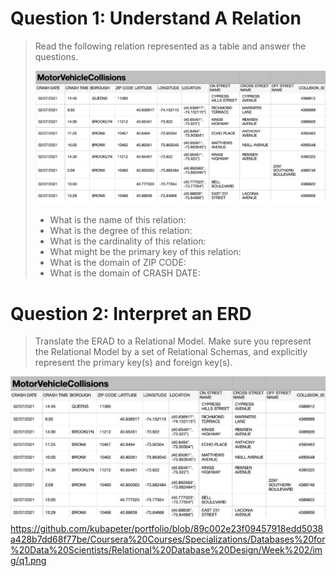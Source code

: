 # Question 1: Understand A Relation

>Read the following relation represented as a table and answer the questions.
>
>![ERD diagram](./img/q1.png)
>
>- What is the name of this relation: 
>- What is the degree of this relation: 
>- What is the cardinality of this relation: 
>- What might be the primary key of this relation: 
>- What is the domain of ZIP CODE: 
>- What is the domain of CRASH DATE: 

# Question 2: Interpret an ERD

>Translate the ERAD to a Relational Model. Make sure you represent the Relational Model by a set of Relational Schemas, and explicitly represent the primary key(s) and foreign key(s).

![ERD diagram](./img/q1.png)
https://github.com/kubapeter/portfolio/blob/89c002e23f09457918edd5038a428b7dd68f77be/Coursera%20Courses/Specializations/Databases%20for%20Data%20Scientists/Relational%20Database%20Design/Week%202/img/q1.png
